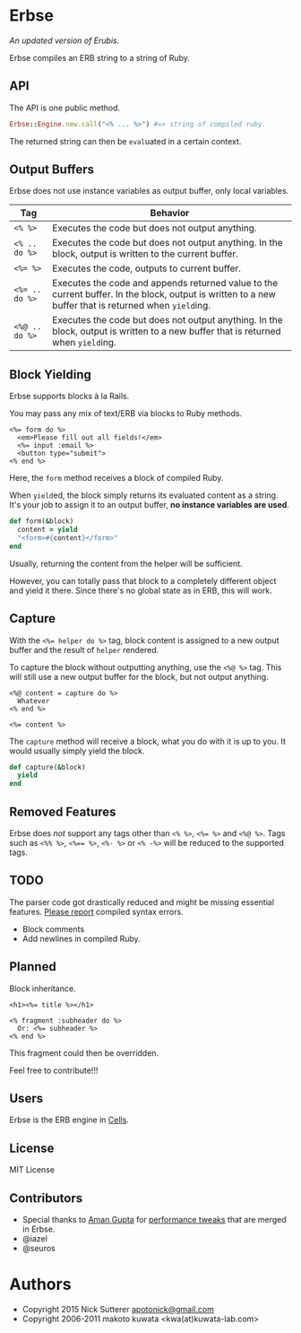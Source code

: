 # Erbse

_An updated version of Erubis._

Erbse compiles an ERB string to a string of Ruby.

## API

The API is one public method.

```ruby
Erbse::Engine.new.call("<% ... %>") #=> string of compiled ruby.
```

The returned string can then be `eval`uated in a certain context.

## Output Buffers

Erbse does not use instance variables as output buffer, only local variables.

| Tag | Behavior |
| --- | --- |
| `<% %>` | Executes the code but does not output anything. |
| `<% .. do %>` | Executes the code but does not output anything. In the block, output is written to the current buffer. |
| `<%= %>` | Executes the code, outputs to current buffer. |
| `<%= .. do %>` | Executes the code and appends returned value to the current buffer. In the block, output is written to a new buffer that is returned when `yield`ing. |
| `<%@ .. do %>` | Executes the code but does not output anything. In the block, output is written to a new buffer that is returned when `yield`ing. |


## Block Yielding

Erbse supports blocks à la Rails.

You may pass any mix of text/ERB via blocks to Ruby methods.

```erb
<%= form do %>
  <em>Please fill out all fields!</em>
  <%= input :email %>
  <button type="submit">
<% end %>
```

Here, the `form` method receives a block of compiled Ruby.

When `yield`ed, the block simply returns its evaluated content as a string. It's your job to assign it to an output buffer, **no instance variables are used**.

```ruby
def form(&block)
  content = yield
  "<form>#{content}</form>"
end
```
Usually, returning the content from the helper will be sufficient.

However, you can totally pass that block to a completely different object and yield it there. Since there's no global state as in ERB, this will work.

## Capture

With the `<%= helper do %>` tag, block content is assigned to a new output buffer and the result of `helper` rendered.

To capture the block without outputting anything, use the `<%@ %>` tag. This will still use a new output buffer for the block, but not output anything.

```erb
<%@ content = capture do %>
  Whatever
<% end %>

<%= content %>
```

The `capture` method will receive a block, what you do with it is up to you. It would usually simply yield the block.

```ruby
def capture(&block)
  yield
end
```

## Removed Features

Erbse does *not* support any tags other than `<% %>`, `<%= %>` and `<%@ %>`. Tags such as `<%% %>`, `<%== %>`, `<%- %>` or `<% -%>` will be reduced to the supported tags.

## TODO

The parser code got drastically reduced and might be missing essential features. [Please report](https://github.com/apotonick/erbse/issues) compiled syntax errors.

* Block comments
* Add newlines in compiled Ruby.

## Planned

Block inheritance.

```erb
<h1><%= title %></h1>

<% fragment :subheader do %>
  Or: <%= subheader %>
<% end %>
```

This fragment could then be overridden.

Feel free to contribute!!!

## Users

Erbse is the ERB engine in [Cells](https://github.com/apotonick/cells).

## License

MIT License

## Contributors

* Special thanks to [Aman Gupta](https://github.com/tmm1) for [performance tweaks](https://github.com/rails/rails/pull/9555) that are merged in Erbse.
* @iazel
* @seuros


# Authors

* Copyright 2015 Nick Sutterer <apotonick@gmail.com>
* Copyright 2006-2011 makoto kuwata <kwa(at)kuwata-lab.com>
